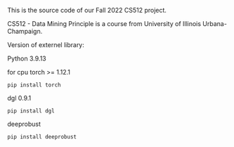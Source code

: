 This is the source code of our Fall 2022 CS512 project.

CS512 - Data Mining Principle is a course from University of Illinois Urbana-Champaign.

Version of externel library:

Python 3.9.13

for cpu torch >=  1.12.1
```
pip install torch
```

dgl 0.9.1
```
pip install dgl
```
deeprobust
```
pip install deeprobust
```
